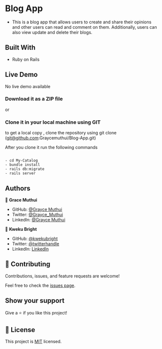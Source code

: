 # Blog App

- This is a blog app that allows users to create and share their opinions and other users can read and comment on them. Additionally, users can also view update and delete their blogs.

## Built With

- Ruby on Rails

## Live Demo

No live demo available

### Download it as a ZIP file

or

### Clone it in your local machine using GIT

to get a local copy , clone the repository using git clone
(git@github.com:Graycemuthui/Blog-App.git)

After you clone it run the following commands

```running the app

- cd My-Catalog
- bundle install
- rails db:migrate
- rails server

```

## Authors

👤 **Grace Muthui**

- GitHub: [@Grayce Muthui](https://github.com/Graycemuthui)
- Twitter: [@Grayce_Muthui](https://twitter.com/Grayce_Muthui)
- LinkedIn: [@Grayce Muthui](http://www.linkedin.com/in/grayce-muthui-a17294226)

👤 **Kweku Bright**

- GitHub: [@kwekubright](https://github.com/kwekubright)
- Twitter: [@twitterhandle](https://twitter.com/kwekubright_)
- LinkedIn: [LinkedIn](https://linkedin.com/in/kwekubright)


## 🤝 Contributing

Contributions, issues, and feature requests are welcome!

Feel free to check the [issues page](https://github.com/Graycemuthui/Blog-App/issues).

## Show your support

Give a ⭐️ if you like this project!

## 📝 License

This project is [MIT](https://github.com/Graycemuthui/Blog-App/blob/dev/LICENSE) licensed.
